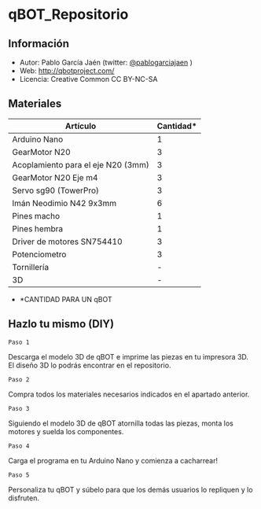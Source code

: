 # qBOT_Repositorio

## Información
* Autor: Pablo García Jaén (twitter: [@pablogarciajaen](https://twitter.com/PabloGarciaJaen)  )
* Web: http://qbotproject.com/
* Licencia: Creative Common CC BY-NC-SA 

## Materiales
| Artículo                           | Cantidad* |
| ---------------------------------- | --------- |
| Arduino Nano                       | 1         |
| GearMotor N20                      | 3         |
| Acoplamiento para el eje N20 (3mm) | 3         |
| GearMotor N20 Eje m4               | 3         |
| Servo sg90 (TowerPro)              | 3         |
| Imán Neodimio N42 9x3mm            | 6         |
| Pines macho                        | 1         |
| Pines hembra                       | 1         |
| Driver de motores SN754410         | 3         |
| Potenciometro                      | 3         |
| Tornillería                        | -         |
| 3D                                 | -         |

* *CANTIDAD PARA UN qBOT



## Hazlo tu mismo (DIY)

`Paso 1` 

Descarga el modelo 3D de qBOT e imprime las piezas en tu impresora 3D. El diseño 3D lo podrás encontrar en el repositorio.

`Paso 2`

Compra todos los materiales necesarios indicados en el apartado anterior.

`Paso 3`

Siguiendo el modelo 3D de qBOT atornilla todas las piezas, monta los motores y suelda los componentes.

`Paso 4`

Carga el programa en tu Arduino Nano y comienza a cacharrear!

`Paso 5`

Personaliza tu qBOT y súbelo para que los demás usuarios lo repliquen y lo disfruten.
